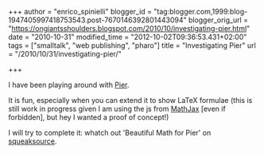 +++
author = "enrico_spinielli"
blogger_id = "tag:blogger.com,1999:blog-1947405997418753543.post-7670146392801443094"
blogger_orig_url = "https://ongiantsshoulders.blogspot.com/2010/10/investigating-pier.html"
date = "2010-10-31"
modified_time = "2012-10-02T09:36:53.431+02:00"
tags = ["smalltalk", "web publishing", "pharo"]
title = "Investigating Pier"
url = "/2010/10/31/investigating-pier/"

+++

I have been playing around with [Pier](https://www.piercms.com/).

It is fun, especially when you can extend it to show LaTeX formulae (this is still work in progress given I am using the js from [MathJax](https://www.mathjax.org/) [even if forbidden], but hey I wanted a proof of concept!)

I will try to complete it: whatch out 'Beautiful Math for Pier' on [squeaksource](https://www.squeaksource.com/).